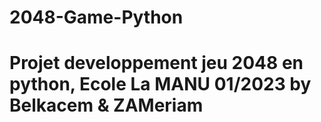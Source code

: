 # 2048-Game-Python
# Projet developpement jeu 2048 en python, Ecole La MANU 01/2023 by Belkacem & ZAMeriam 
